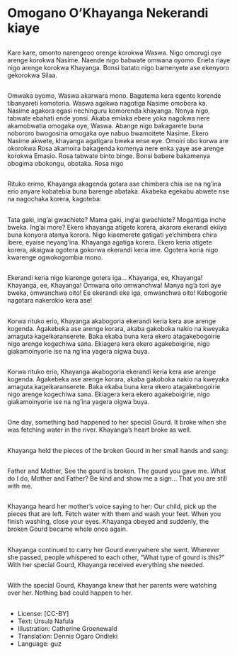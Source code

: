 # Omogano O’Khayanga Nekerandi kiaye

##
Kare kare, omonto narengeoo
orenge korokwa Waswa. Nigo
omorugi oye arenge korokwa
Nasime. Naende nigo babwate
omwana oyomo. Erieta riaye nigo
arenge korokwa Khayanga. Bonsi
batato nigo bamenyete ase
ekenyoro gekorokwa Silaa.

##
Omwaka oyomo, Waswa akarwara
mono. Bagatema kera egento
korende tibanyareti komotoria.
Waswa agakwa nagotiga Nasime
omobora ka. Nasime agakora egasi
nechinguru komorenda khayanga.
Nonya nigo, tabwate ebahati ende
yonsi. Akaba emiaka ebere yoka
nagokwa nere akamobwatia
omogaka oye, Waswa. Abange nigo
bakagarete buna nobororo
bwogosiria omogaka oye nabuo
bwamoitete Nasime.
Ekero Nasime akwete, khayanga
agatigara bweka ense eye. Omoiri
obo korwa are okorokwa Rosa
akamoira bakagenda komenya nere
enka yaye ase arenge korokwa
Emasio. Rosa tabwate binto binge.
Bonsi babere bakamenya obogima
obokongu, obotaka. Rosa nigo

##
Rituko erimo, Khayanga akagenda
gotara ase chimbera chia ise na
ng’ina erio anyare kobatebia buna
barenge abataka.
Akabeka egekabu abwete nse na
nagochaka korera, kagoteba:

##
Tata gaki, ing’ai gwachiete?
Mama gaki, ing’ai gwachiete?
Mogantiga inche bweka.
Ing’ai more?
Ekero khayanga atigete korera,
akarora ekerandi ekiiya buna
konyora atanya korora. Nigo
kiaemerete gatigati ye’chimbera
chira ibere, eyaise neyang’ina.
Khayanga agatiga korera. Ekero
keria atigete korera, akaigwa
ogotera gokorwa ekerandi keria
ime. Ogotera koria nigo kwarenge
ogwokogombia mono.

##
Ekerandi keria nigo kiarenge gotera
iga...
Khayanga, ee, Khayanga!
Khayanga, ee, Khayanga!
Omwana oito omwanchwa!
Manya ng’a tori aye bweka,
omwanchwa oito!
Ee ekerandi eke iga, omwanchwa
oito!
Kebogorie nagotara nakerokio kera
ase!

##
Korwa rituko erio, Khayanga akabogoria ekerandi keria kera ase
arenge kogenda. Agakebeka ase arenge korara, akaba gakoboka
nakio na kweyaka amaguta kageikaranserete. Baka ekaba buna
kera ekero atagakebogoirie nigo arenge kogechiwa sana. Ekiagera
kera ekero agakeboigirie, nigo giakamoinyorie ise na ng’ina yagera
oigwa buya.

##
Korwa rituko erio, Khayanga
akabogoria ekerandi keria kera ase
arenge kogenda. Agakebeka ase
arenge korara, akaba gakoboka
nakio na kweyaka amaguta
kageikaranserete. Baka ekaba buna
kera ekero atagakebogoirie nigo
arenge kogechiwa sana. Ekiagera
kera ekero agakeboigirie, nigo
giakamoinyorie ise na ng’ina yagera
oigwa buya.

##
One day, something bad happened
to her special Gourd. It broke when
she was fetching water in the river.
Khayanga’s heart broke as well.

##
Khayanga held the pieces of the
broken Gourd in her small hands
and sang:

##
Father and Mother,
See the gourd is broken.
The gourd you gave me.
What do I do, Mother and Father?
Be kind and show me a sign...
That you are still with me.

##
Khayanga heard her mother’s voice
saying to her:
Our child, pick up the pieces that
are left.
Fetch water with them and wash
your feet.
When you finish washing, close your
eyes.
Khayanga obeyed and suddenly,
the broken Gourd became whole
once again.

##
Khayanga continued to carry her
Gourd everywhere she went.
Wherever she passed, people
whispered to each other, “What
type of gourd is this?”
With her special Gourd, Khayanga
received everything she needed.

##
With the special Gourd, Khayanga
knew that her parents were
watching over her.
Nothing bad could happen to her.

##
* License: [CC-BY]
* Text: Ursula Nafula
* Illustration: Catherine Groenewald
* Translation: Dennis Ogaro Ondieki
* Language: guz
